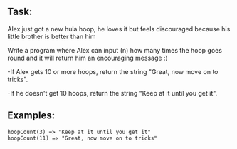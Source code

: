Task:
-----

Alex just got a new hula hoop, he loves it but feels discouraged because his little brother is better than him

Write a program where Alex can input (n) how many times the hoop goes round and it will return him an encouraging message :)

-If Alex gets 10 or more hoops, return the string "Great, now move on to tricks".

-If he doesn't get 10 hoops, return the string "Keep at it until you get it".


Examples:
---------

```
hoopCount(3) => "Keep at it until you get it"
hoopCount(11) => "Great, now move on to tricks"
```
